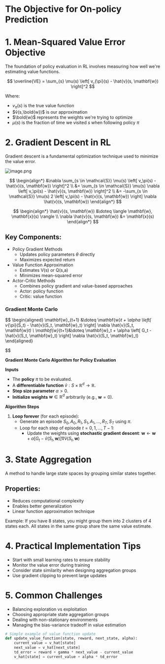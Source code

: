 # The Objective for On-policy Prediction

# 1. Mean-Squared Value Error Objective

The foundation of policy evaluation in RL involves measuring how well we're estimating value functions.

$$
\overline{VE} = \sum_{s} \mu(s) \left[ v_{\pi}(s) - \hat{v}(s, \mathbf{w}) \right]^2
$$

Where:

- $v_π(s)$ is the true value function
- $v̂(s,\bold{w})$ is our approximation
- $\bold{w}$ represents the weights we're trying to optimize
- $\mu(s)$ is the fraction of time we visited $s$ when following policy $\pi$

# 2. Gradient Descent in RL

Gradient descent is a fundamental optimization technique used to minimize the value error.

![image.png](The%20Objective%20for%20On-policy%20Prediction%20216dd3d90e73816986acfbc97bb17e64/image.png)

$$
\begin{align*}
&\nabla \sum_{s \in \mathcal{S}} \mu(s) \left[ v_\pi(s) - \hat{v}(s, \mathbf{w}) \right]^2 \\
&= \sum_{s \in \mathcal{S}} \mu(s) \nabla \left[ v_\pi(s) - \hat{v}(s, \mathbf{w}) \right]^2 \\
&= -\sum_{s \in \mathcal{S}} \mu(s) 2 \left[ v_\pi(s) - \hat{v}(s, \mathbf{w}) \right] \nabla \hat{v}(s, \mathbf{w})
\end{align*}
$$

$$
\begin{align*}
\hat{v}(s, \mathbf{w}) &\doteq \langle \mathbf{w}, \mathbf{x}(s) \rangle \\
\nabla \hat{v}(s, \mathbf{w}) &= \mathbf{x}(s)
\end{align*}
$$

## Key Components:

- Policy Gradient Methods
    - Updates policy parameters $θ$ directly
    - Maximizes expected return
- Value Function Approximation
    - Estimates V(s) or Q(s,a)
    - Minimizes mean-squared error
- Actor-Critic Methods
    - Combines policy gradient and value-based approaches
    - Actor: policy function
    - Critic: value function

### **Gradient Monte Carlo**

$$
\begin{aligned}
    \mathbf{w}_{t+1} &\doteq \mathbf{w}_t + \alpha \left[ v_{\pi}(S_t) - \hat{v}(S_t, \mathbf{w}_t) \right] \nabla \hat{v}(S_t, \mathbf{w}_t) \\
    \mathbf{w}_{t+1}&\doteq \mathbf{w}_t + \alpha \left[ G_t - \hat{v}(S_t, \mathbf{w}_t) \right] \nabla \hat{v}(S_t, \mathbf{w}_t)
\end{aligned}

$$

**Gradient Monte Carlo Algorithm for Policy Evaluation**

**Inputs**

- The **policy** $\pi$ to be evaluated.
- A **differentiable function** $\hat{v} : S \times \mathbb{R}^d \to \mathbb{R}$.
- **Step size parameter** $\alpha > 0$.
- **Initialize weights** $\mathbf{w} \in \mathbb{R}^d$ arbitrarily (e.g., $\mathbf{w} = 0$).

**Algorithm Steps**

1. **Loop forever** (for each episode):
    - Generate an episode $S_0, A_0, R_1, S_1, A_1, \dots, R_T, S_T$ using $\pi$.
    - Loop for each step of episode $t = 0, 1, \dots, T-1$:
        - Update the weights using **stochastic gradient descent**:
        $\mathbf{w} \gets \mathbf{w} + \alpha \left[ G_t - \hat{v}(S_t, \mathbf{w}) \right] \nabla \hat{v}(S_t, \mathbf{w})$

# 3. State Aggregation

A method to handle large state spaces by grouping similar states together.

## Properties:

- Reduces computational complexity
- Enables better generalization
- Linear function approximation technique

<aside>
Example: If you have 8 states, you might group them into 2 clusters of 4 states each. All states in the same group share the same value estimate.

</aside>

# 4. Practical Implementation Tips

- Start with small learning rates to ensure stability
- Monitor the value error during training
- Consider state similarity when designing aggregation groups
- Use gradient clipping to prevent large updates

# 5. Common Challenges

- Balancing exploration vs exploitation
- Choosing appropriate state aggregation groups
- Dealing with non-stationary environments
- Managing the bias-variance tradeoff in value estimation

```python
# Simple example of value function update
def update_value_function(state, reward, next_state, alpha):
    current_value = v_hat[state]
    next_value = v_hat[next_state]
    td_error = reward + gamma * next_value - current_value
    v_hat[state] = current_value + alpha * td_error
```